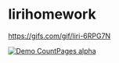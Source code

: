 # lirihomework
https://gifs.com/gif/liri-6RPG7N

[![Demo CountPages alpha](https://gifs.com/gif/liri-6RPG7N)]()
